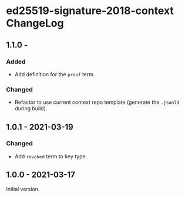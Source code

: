 # ed25519-signature-2018-context ChangeLog

## 1.1.0 -

### Added
- Add definition for the `proof` term.

### Changed
- Refactor to use current context repo template (generate the `.jsonld` during 
  build).

## 1.0.1 - 2021-03-19

### Changed
- Add `revoked` term to key type.

## 1.0.0 - 2021-03-17

Initial version.
